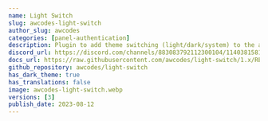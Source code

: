 ```yaml
---
name: Light Switch
slug: awcodes-light-switch
author_slug: awcodes
categories: [panel-authentication]
description: Plugin to add theme switching (light/dark/system) to the auth pages for Filament Panels.
discord_url: https://discord.com/channels/883083792112300104/1140381581706526840
docs_url: https://raw.githubusercontent.com/awcodes/light-switch/1.x/README.md
github_repository: awcodes/light-switch
has_dark_theme: true
has_translations: false
image: awcodes-light-switch.webp
versions: [3]
publish_date: 2023-08-12
---
```

